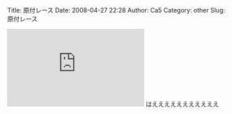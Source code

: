 Title: 原付レース
Date: 2008-04-27 22:28
Author: Ca5
Category: other
Slug: 原付レース

<iframe src="http://www.nicovideo.jp/thumb/sm3031958" style="border: 1px solid rgb(204, 204, 204);" frameborder="0" height="176" scrolling="no" width="312">&amp;amp;amp;amp;lt;a
href="http://www.nicovideo.jp/watch/sm3031958"&amp;amp;amp;amp;gt;【ニコニコ動画】原付スクータ
レース&amp;amp;amp;amp;lt;/a&amp;amp;amp;amp;gt;</iframe>  
はえええええええええええ
